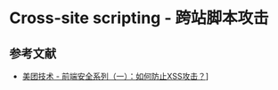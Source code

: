 # Cross-site scripting - 跨站脚本攻击

## 参考文献

- [美团技术 - 前端安全系列（一）：如何防止XSS攻击？](https://tech.meituan.com/2018/09/27/fe-security.html)]

